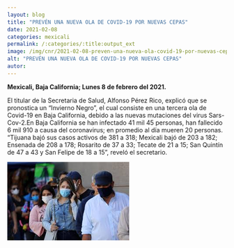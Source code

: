 ```yaml
---
layout: blog
title: "PREVÉN UNA NUEVA OLA DE COVID-19 POR NUEVAS CEPAS"
date: 2021-02-08
categories: mexicali
permalink: /:categories/:title:output_ext
image: /img/cnr/2021-02-08-preven-una-nueva-ola-covid-19-por-nuevas-cepas.jpg
alt: "PREVÉN UNA NUEVA OLA DE COVID-19 POR NUEVAS CEPAS"
autor:
---
```


**Mexicali, Baja California; Lunes 8 de febrero del 2021.** 

El titular de la Secretaria de Salud, Alfonso Pérez Rico, explicó que se pronostica un “Invierno Negro”, el cual consiste en una tercera ola de Covid-19 en Baja California, debido a las nuevas mutaciones del virus Sars-Cov-2.En Baja California se han infectado 41 mil 45 personas, han fallecido 6 mil 910  a causa del coronavirus; en promedio al día mueren 20 personas. “Tijuana bajó sus casos activos de 381 a 318; Mexicali bajó de 203 a 182; Ensenada de 208 a 178; Rosarito de 37 a 33; Tecate de 21 a 15; San Quintín de 47 a 43 y San Felipe de 18 a 15”, reveló el secretario.

<div id="carouselExampleSlidesOnly" class="carousel slide" data-ride="carousel">
  <div class="carousel-inner">
    <div class="carousel-item active">
       <img class="d-block w-100" src="/img/cnr/2021-02-08-preven-una-nueva-ola-covid-19-por-nuevas-cepas.jpg" loading="lazy"  alt="PREVÉN UNA NUEVA OLA DE COVID-19 POR NUEVAS CEPAS">
    </div>
  </div>
</div>

